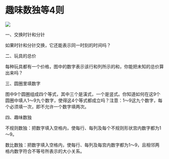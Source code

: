 # 趣味数独等4则

![](http://www.yilinzazhi.com/images/yili/yili201302/yili20130295.jpg)

一、交换时针和分针

如果时针和分针交换，它还能表示同一时刻的时间吗？

二、玩具的总价

每种玩具都有一个价格，图中的数字表示该行和列所示的和，你能把未知的总价算出来吗？

三、圆圈里填数字

图中9个圆圈组成四个等式，其中三个是潢式，一个是竖式。你知道如何在这9个圆圈中填人1～9九个数字，使得这4个等式都成立吗？注意：1～9这九个数字，每个必须填一次，即不允许一个数字填两次。

四、趣味数独

不规则数独：把数字填入空格内，使每行、每列及每个不规则形状宫内数字都为1～9。

数比数独：把数字填入空格内，使每行、每列及每宫内数字都为1～9，且相邻两格内数字符合不等号所表示的大小关系。